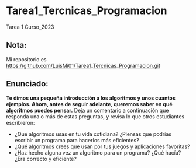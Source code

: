 # Tarea1_Tercnicas_Programacion
Tarea 1 Curso_2023

## Nota:
Mi repositorio es https://github.com/LuisMi01/Tarea1_Tercnicas_Programacion.git

## Enunciado: 

__Te dimos una pequeña introducción a los algoritmos y unos cuantos ejemplos. Ahora, antes de seguir adelante, queremos saber en qué algoritmos puedes pensar.__
Deja un comentario a continuación que responda una o más de estas preguntas, y revisa lo que otros estudiantes escribieron:
* ¿Qué algoritmos usas en tu vida cotidiana? ¿Piensas que podrías escribir un programa para hacerlos más eficientes?
* ¿Qué algoritmos crees que usan por tus juegos y aplicaciones favoritas?
* ¿Haz hecho alguna vez un algoritmo para un programa? ¿Qué hacía? ¿Era correcto y eficiente?

